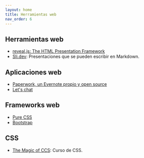 ```yaml
---
layout: home
title: Herramientas web
nav_order: 6
---
```


## Herramientas web

* [reveal.js: The HTML Presentation Framework](http://lab.hakim.se/reveal-js/#/)
* [Sli.dev](https://sli.dev/): Presentaciones que se pueden escribir en Markdown.

## Aplicaciones web

* [Paperwork, un Evernote propio y open source](http://paperwork.rocks/)
* [Let's chat](http://sdelements.github.io/lets-chat/)

## Frameworks web

* [Pure CSS](http://purecss.io/)
* [Bootstrap](http://getbootstrap.com/)

## CSS

* [The Magic of CCS](https://adamschwartz.co/magic-of-css/): Curso de CSS.